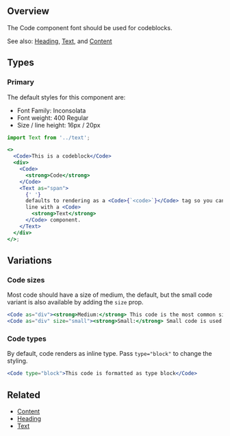 ## Overview

The Code component font should be used for codeblocks.

See also: [Heading](#/React%20Components/Heading), [Text](#/React%20Components/Text), and [Content](#/React%20Components/Content)

## Types

### Primary

The default styles for this component are:

- Font Family: Inconsolata
- Font weight: 400 Regular
- Size / line height: 16px / 20px

```jsx
import Text from '../text';

<>
  <Code>This is a codeblock</Code>
  <div>
    <Code>
      <strong>Code</strong>
    </Code>
    <Text as="span">
      {' '}
      defaults to rendering as a <Code>{`<code>`}</Code> tag so you can use it in
      line with a <Code>
        <strong>Text</strong>
      </Code> component.
    </Text>
  </div>
</>;
```

## Variations

### Code sizes

Most code should have a size of medium, the default, but the small code variant is also available by adding the `size` prop.

```jsx
<Code as="div"><strong>Medium:</strong> This code is the most common size.</Code>
<Code as="div" size="small"><strong>Small:</strong> Small code is used in some places.</Code>

```

### Code types

By default, code renders as inline type. Pass `type="block"` to change the styling.

```jsx
<Code type="block">This code is formatted as type block</Code>
```

## Related

- [Content](#/React%20Components/Content)
- [Heading](#/React%20Components/Heading)
- [Text](#/React%20Components/Text)
